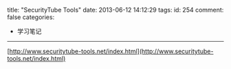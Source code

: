 title: "SecurityTube Tools"
date: 2013-06-12 14:12:29
tags:
id: 254
comment: false
categories:
  - 学习笔记
---

[http://www.securitytube-tools.net/index.html](http://www.securitytube-tools.net/index.html)